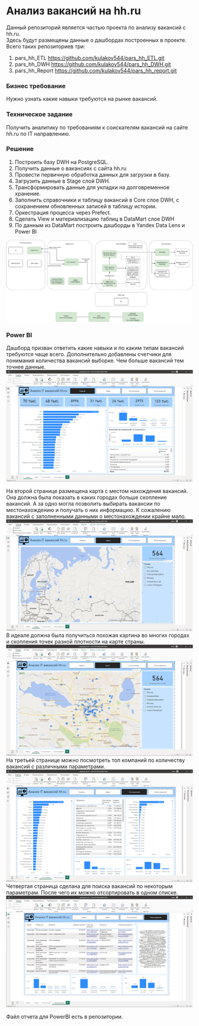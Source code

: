 # Анализ вакансий на hh.ru

Данный репозиторий является частью проекта по анализу вакансий с hh.ru.  
Здесь будут размещены данные о дашбордах построенных в проекте.
Всего таких репозиториев три:
1. pars_hh_ETL https://github.com/kulakov544/pars_hh_ETL.git
2. pars_hh_DWH https://github.com/kulakov544/pars_hh_DWH.git
3. pars_hh_Report https://github.com/kulakov544/pars_hh_report.git

### Бизнес требование
Нужно узнать какие навыки требуются на рынке вакансий.

### Техническое задание
Получить аналитику по требованиям к соискателям вакансий на сайте hh.ru по IT направлению.

### Решение
1. Построить базу DWH на PostgreSQL.
2. Получить данные о вакансиях с сайта hh.ru
3. Провести первичную обработка данных для загрузки в базу.
4. Загрузить данные в Stage слой DWH.
5. Трансформировать данные для укладки на долговременное хранение.
6. Заполнить справочники и таблицу вакансий в Core слое DWH, с сохранением обновленных записей в таблицу истории.
7. Оркестрация процесса через Prefect.
8. Сделать View и материализацию таблиц в DataMart слое DWH
9. По данным из DataMart построить дашборды в Yandex Data Lens и Power BI  

![Схема работы программы](file/DWH.png)


### Power BI
Дашборд призван ответить какие навыки и по каким типам вакансий требуются чаще всего.
Дополнительно добавлены счетчики для понимания количества вакансий выборке. Чем больше 
вакансий тем точнее данные.
![Главная](/file/report_1.png)
  
На второй странице размещена карта с местом нахождения вакансий. Она должна была показать в 
каких городах больше скопление вакансий. А за одно могла позволить выбирать вакансии 
по местонахождению и получать о них информацию. К сожалению вакансий с заполненными данными
о местонахождении крайне мало.
![Карта](/file/report_2.png)
В идеале должна была получиться похожая картина во многих городах и скопления точек разной 
плотности на карте страны.
![Карта города](/file/report_3.png)
На третьей странице можно посмотреть топ компаний по количеству вакансий с различными 
параметрами.
![Топ компаний](/file/report_4.png)
Четвертая страница сделана для поиска вакансий по некоторым параметрам. После чего их можно 
отсортировать в одном списке.
![Поиск вакансий](/file/report_5.png)
  
Файл отчета для PowerBI есть в репозитории. 


